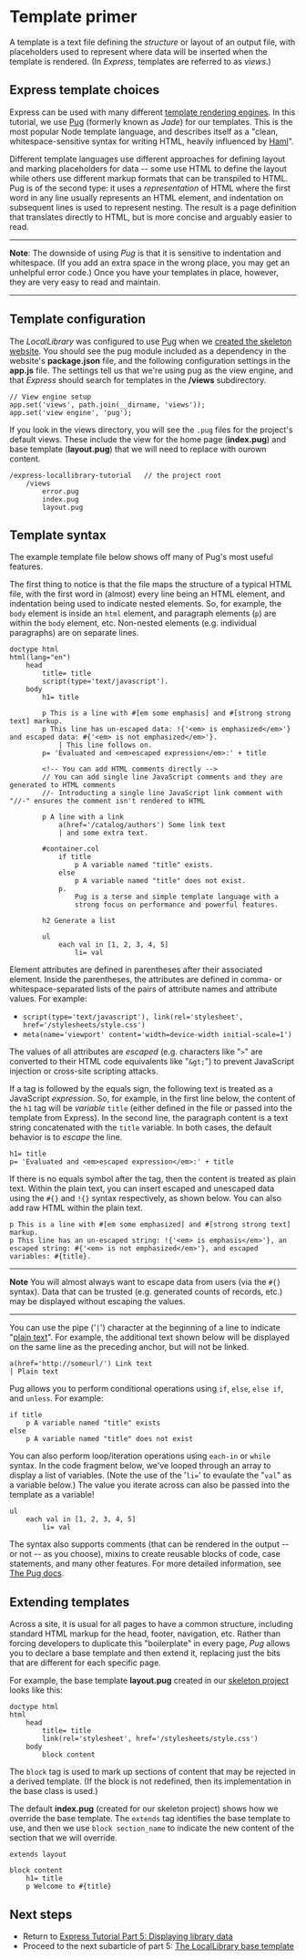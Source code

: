# Template primer

A template is a text file defining the *structure* or layout of an output file, with placeholders used to represent where data will be inserted when the template is rendered. (In *Express*, templates are referred to as *views*.)

## Express template choices

Express can be used with many different [template rendering engines](https://expressjs.com/en/guide/using-template-engines.html). In this tutorial, we use [Pug](https://pugjs.org/api/getting-started.html) (formerly known as *Jade*) for our templates. This is the most popular Node template language, and describes itself as a "clean, whitespace-sensitive syntax for writing HTML, heavily influenced by [Haml](https://haml.info/)".

Different template languages use different approaches for defining layout and marking placeholders for data -- some use HTML to define the layout while others use different markup formats that can be transpiled to HTML. Pug is of the second type: it uses a *representation* of HTML where the first word in any line usually represents an HTML element, and indentation on subsequent lines is used to represent nesting. The result is a page definition that translates directly to HTML, but is more concise and arguably easier to read.

<hr>

**Note**: The downside of using *Pug* is that it is sensitive to indentation and whitespace. (If you add an extra space in the wrong place, you may get an unhelpful error code.) Once you have your templates in place, however, they are very easy to read and maintain.

<hr>

## Template configuration

The *LocalLibrary* was configured to use [Pug](https://pugjs.org/api/getting-started.html) when we [created the skeleton website](https://github.com/AndrewSRea/My_Learning_Port/tree/main/JavaScript/Server-Side_Website_Programming/Express_Web_Framework/Express_Tutorial_2#express-tutorial-part-2-creating-a-skeleton-website). You should see the pug module included as a dependency in the website's **package.json** file, and the following configuration settings in the **app.js** file. The settings tell us that we're using pug as the view engine, and that *Express* should search for templates in the **/views** subdirectory.
```
// View engine setup
app.set('views', path.join(__dirname, 'views'));
app.set('view engine', 'pug');
```
If you look in the views directory, you will see the `.pug` files for the project's default views. These include the view for the home page (**index.pug**) and base template (**layout.pug**) that we will need to replace with ourown content.
```
/express-locallibrary-tutorial   // the project root
    /views
        error.pug
        index.pug
        layout.pug
```

## Template syntax

The example template file below shows off many of Pug's most useful features.

The first thing to notice is that the file maps the structure of a typical HTML file, with the first word in (almost) every line being an HTML element, and indentation being used to indicate nested elements. So, for example, the `body` element is inside an `html` element, and paragraph elements (`p`) are within the `body` element, etc. Non-nested elements (e.g. individual paragraphs) are on separate lines.
```
doctype html
html(lang="en")
    head
        title= title
        script(type='text/javascript').
    body
        h1= title

        p This is a line with #[em some emphasis] and #[strong strong text] markup.
        p This line has un-escaped data: !{'<em> is emphasized</em>'} and escaped data: #{'<em> is not emphasized</em>'}.
            | This line follows on.
        p= 'Evaluated and <em>escaped expression</em>:' + title

        <!-- You can add HTML comments directly -->
        // You can add single line JavaScript comments and they are generated to HTML comments
        //- Introducting a single line JavaScript link comment with "//-" ensures the comment isn't rendered to HTML

        p A line with a link
            a(href='/catalog/authors') Some link text
            | and some extra text.

        #container.col
            if title
                p A variable named "title" exists.
            else
                p A variable named "title" does not exist.
            p.
                Pug is a terse and simple template language with a 
                strong focus on performance and powerful features.

        h2 Generate a list

        ul
            each val in [1, 2, 3, 4, 5]
                li= val
```
Element attributes are defined in parentheses after their associated element. Inside the parentheses, the attributes are defined in comma- or whitespace-separated lists of the pairs of attribute names and attribute values. For example:

* `script(type='text/javascript'), link(rel='stylesheet', href='/stylesheets/style.css')`
* `meta(name='viewport' content='width=device-width initial-scale=1')`

The values of all attributes are *escaped* (e.g. characters like "`>`" are converted to their HTML code equivalents like "`&gt;`") to prevent JavaScript injection or cross-site scripting attacks.

If a tag is followed by the equals sign, the following text is treated as a JavaScript *expression*. So, for example, in the first line below, the content of the `h1` tag will be *variable* `title` (either defined in the file or passed into the template from Express). In the second line, the paragraph content is a text string concatenated with the `title` variable. In both cases, the default behavior is to *escape* the line.
```
h1= title
p= 'Evaluated and <em>escaped expression</em>:' + title
```
If there is no equals symbol after the tag, then the content is treated as plain text. Within the plain text, you can insert escaped and unescaped data using the `#{}` and `!{}` syntax respectively, as shown below. You can also add raw HTML within the plain text.
```
p This is a line with #[em some emphasized] and #[strong strong text] markup.
p This line has an un-escaped string: !{'<em> is emphasis</em>'}, an escaped string: #{'<em> is not emphasized</em>'}, and escaped variables: #{title}.
```

<hr>

**Note** You will almost always want to escape data from users (via the `#{}` syntax). Data that can be trusted (e.g. generated counts of records, etc.) may be displayed without escaping the values.

<hr>

You can use the pipe ('`|`') character at the beginning of a line to indicate "[plain text](https://pugjs.org/language/plain-text.html)". For example, the additional text shown below will be displayed on the same line as the preceding anchor, but will not be linked.
```
a(href='http://someurl/') Link text
| Plain text
```
Pug allows you to perform conditional operations using `if`, `else`, `else if`, and `unless`. For example:
```
if title
    p A variable named "title" exists
else
    p A variable named "title" does not exist
```
You can also perform loop/iteration operations using `each-in` or `while` syntax. In the code fragment below, we've looped through an array to display a list of variables. (Note the use of the '`li=`' to evaulate the "`val`" as a variable below.) The value you iterate across can also be passed into the template as a variable!
```
ul
    each val in [1, 2, 3, 4, 5]
        li= val
```
The syntax also supports comments (that can be rendered in the output -- or not -- as you choose), mixins to create reusable blocks of code, case statements, and many other features. For more detailed information, see [The Pug docs](https://pugjs.org/api/getting-started.html).

## Extending templates

Across a site, it is usual for all pages to have a common structure, including standard HTML markup for the head, footer, navigation, etc. Rather than forcing developers to duplicate this "boilerplate" in every page, *Pug* allows you to declare a base template and then extend it, replacing just the bits that are different for each specific page.

For example, the base template **layout.pug** created in our [skeleton project](https://github.com/AndrewSRea/My_Learning_Port/tree/main/JavaScript/Server-Side_Website_Programming/Express_Web_Framework/Express_Tutorial_2#express-tutorial-part-2-creating-a-skeleton-website) looks like this:
```
doctype html
html
    head
        title= title
        link(rel='stylesheet', href='/stylesheets/style.css')
    body
        block content
```
The `block` tag is used to mark up sections of content that may be rejected in a derived template. (If the block is not redefined, then its implementation in the base class is used.)

The default **index.pug** (created for our skeleton project) shows how we override the base template. The `extends` tag identifies the base template to use, and then we use `block section_name` to indicate the new content of the section that we will override.
```
extends layout

block content
    h1= title
    p Welcome to #{title}
```

## Next steps

* Return to [Express Tutorial Part 5: Displaying library data](https://github.com/AndrewSRea/My_Learning_Port/tree/main/JavaScript/Server-Side_Website_Programming/Express_Web_Framework/Express_Tutorial_5#express-tutorial-part-5-displaying-library-data)
* Proceed to the next subarticle of part 5: [The LocalLibrary base template](https://github.com/AndrewSRea/My_Learning_Port/tree/main/JavaScript/Server-Side_Website_Programming/Express_Web_Framework/Express_Tutorial_5/Subtutorial_5_3#locallibrary-base-template)